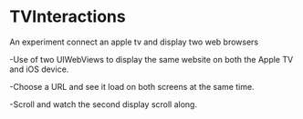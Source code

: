 # TVInteractions
An experiment connect an apple tv and display two web browsers

-Use of two UIWebViews to display the same website on both the Apple TV and iOS device.

-Choose a URL and see it load on both screens at the same time.

-Scroll and watch the second display scroll along.
